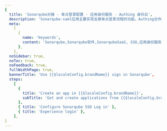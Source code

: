 ```yaml
---
{
  title: 'Sonarqube对接 - 单点登录配置 - 应用身份服务 - Authing 身份云',
  description: 'Sonarqube-saml应用主要实现支撑单点登录流程的功能。Authing合作网络提供 Sonarqube对接，单点登录，SSO，实现应用的快捷登录、免密登录，提升员工办公体验、增强用户体验，增强企业数字化服务水平。',
  meta:
    [
      {
        name: 'keywords',
        content: 'Sonarqube,Sonarqube软件,SonarqubeSaaS, SSO,应用身份服务,单点登录配置,Authing身份云',
      },
    ],
  noSidebar: true,
  noToc: true,
  noFeedback: true,
  fullWidthPage: true,
  bannerTitle: 'Use {{$localeConfig.brandName}} sign in Sonarqube',
  steps:
    [
      {
        title: 'Create an app in {{$localeConfig.brandName}}',
        subTitle: 'Get and create applications from {{$localeConfig.brandName}} application',
      },
      { title: 'Configure Sonarqube SSO Log in' },
      { title: 'Experience login' },
    ],
}
---
```


<IntegrationDetail/>
